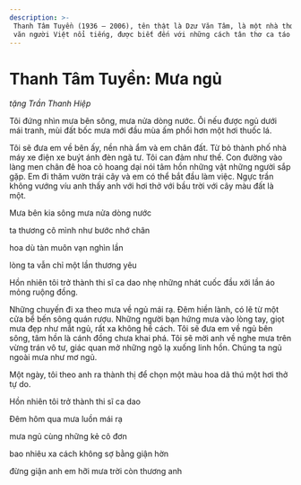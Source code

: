 ```yaml
---
description: >-
 Thanh Tâm Tuyền (1936 – 2006), tên thật là Dzư Văn Tâm, là một nhà thơ, nhà
 văn người Việt nổi tiếng, được biết đến với những cách tân thơ ca táo bạo.
---
```


# Thanh Tâm Tuyền: Mưa ngủ

_tặng Trần Thanh Hiệp_

Tôi đứng nhìn mưa bên sông, mưa nửa dòng nước. Ôi nếu được ngủ dưới mái tranh, mùi đất bốc mưa mới đầu mùa ấm phổi hơn một hơi thuốc lá.

Tôi sẽ đưa em về bên ấy, nền nhà ẩm và em chân đất. Từ bỏ thành phố nhà máy xe điện xe buýt ánh đèn ngã tư. Tôi can đảm như thế. Con đường vào làng men chân đê hoa cỏ hoang dại nói tâm hồn những vật những người sắp gặp. Em đi thăm vườn trái cây và em có thể bắt đầu làm việc. Ngực trần không vướng víu anh thấy anh với hơi thở với bầu trời với cây màu đất là một.

Mưa bên kia sông mưa nửa dòng nước

ta thương cô mình như bước nhớ chân

hoa dù tàn muôn vạn nghìn lần

lòng ta vẫn chỉ một lần thương yêu

Hồn nhiên tôi trở thành thi sĩ ca dao nhẹ những nhát cuốc đầu xới lần áo mỏng ruộng đồng.

Những chuyến đi xa theo mưa về ngủ mái rạ. Đêm hiền lành, có lẽ từ một cửa bể bến sông quán rượu. Những người bạn hứng mưa vào lòng tay, giọt mưa đẹp như mắt ngủ, rất xa không hề cách. Tôi sẽ đưa em về ngủ bên sông, tâm hồn là cánh đồng chưa khai phá. Tôi sẽ mời anh về nghe mưa trên vừng trán vô tư, giác quan mở những ngõ lạ xuống linh hồn. Chúng ta ngủ ngoài mưa như mơ ngủ.

Một ngày, tôi theo anh ra thành thị để chọn một màu hoa dã thú một hơi thở tự do.

Hồn nhiên tôi trở thành thi sĩ ca dao

Đêm hôm qua mưa luồn mái rạ

mưa ngủ cùng những kẻ cô đơn

bao nhiêu xa cách không sợ bằng giận hờn

đừng giận anh em hỡi mưa trời còn thương anh
